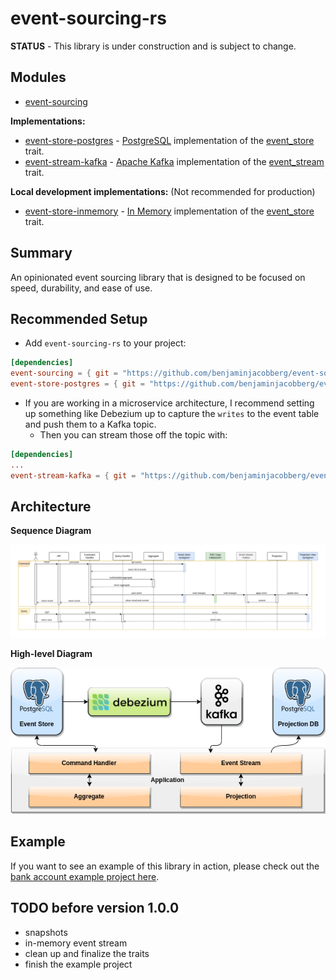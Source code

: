 # event-sourcing-rs

**STATUS** - This library is under construction and is subject to change.

## Modules

- [event-sourcing](./event-sourcing)

**Implementations:**

- [event-store-postgres](./event-store-postgres) - [PostgreSQL](https://www.postgresql.org/) implementation of the [event_store](./event-sourcing/src/envelope/store.rs) trait.
- [event-stream-kafka](./event-stream-kafka) - [Apache Kafka](https://kafka.apache.org/) implementation of the [event_stream](./event-sourcing/src/envelope/stream.rs) trait.

**Local development implementations:** (Not recommended for production)

- [event-store-inmemory](./event-store-inmemory) - [In Memory](https://www.postgresql.org/) implementation of the [event_store](./event-sourcing/src/envelope/store.rs) trait.

## Summary

An opinionated event sourcing library that is designed to be focused on speed, durability, and ease of use.

## Recommended Setup

- Add `event-sourcing-rs` to your project:
```toml
[dependencies]
event-sourcing = { git = "https://github.com/benjaminjacobberg/event-sourcing-rs" }
event-store-postgres = { git = "https://github.com/benjaminjacobberg/event-sourcing-rs" }
```
- If you are working in a microservice architecture, I recommend setting up something like Debezium up to capture the `writes` to the event table and push them to a Kafka topic.
   - Then you can stream those off the topic with:
```toml
[dependencies]
...
event-stream-kafka = { git = "https://github.com/benjaminjacobberg/event-sourcing-rs" }
```

## Architecture

**Sequence Diagram**

![sequence diagram](documentation/event-sourcing-rs-2.drawio.png?raw=true "recommended setup")

**High-level Diagram**

![high-level diagram](documentation/event-sourcing-rs.drawio.png?raw=true "recommended setup")

## Example

If you want to see an example of this library in action, please check out the [bank account example project here](examples/postgres-kafka/bank-account).

## TODO before version 1.0.0

- snapshots
- in-memory event stream
- clean up and finalize the traits
- finish the example project